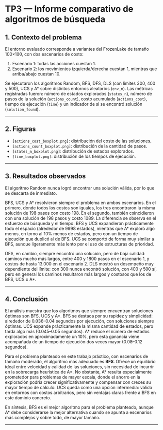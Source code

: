 # TP3 — Informe comparativo de algoritmos de búsqueda

## 1. Contexto del problema

El entorno evaluado corresponde a variantes del FrozenLake de tamaño 100×100, con dos escenarios de costo:

1. Escenario 1: todas las acciones cuestan 1.
2. Escenario 2: los movimientos izquierda/derecha cuestan 1, mientras que arriba/abajo cuestan 10.

Se ejecutaron los algoritmos Random, BFS, DFS, DLS (con límites 300, 400 y 500), UCS y A\* sobre distintos entornos aleatorios (`env_n`). Las métricas registradas fueron: número de estados explorados (`states_n`), número de pasos de la solución (`actions_count`), costo acumulado (`actions_cost`), tiempo de ejecución (`time`) y un indicador de si se encontró solución (`solution_found`).

---

## 2. Figuras

* `[actions_cost_boxplot.png]`: distribución del costo de las soluciones.
* `[actions_count_boxplot.png]`: distribución de la cantidad de pasos.
* `[states_n_boxplot.png]`: distribución de estados explorados.
* `[time_boxplot.png]`: distribución de los tiempos de ejecución.

---

## 3. Resultados observados

El algoritmo Random nunca logró encontrar una solución válida, por lo que se descarta de inmediato.

BFS, UCS y A\* resolvieron siempre el problema en ambos escenarios. En el primero, donde todos los costos son iguales, los tres encontraron la misma solución de 198 pasos con costo 198. En el segundo, también coincidieron con una solución de 198 pasos y costo 1089. La diferencia se observa en el esfuerzo de búsqueda y el tiempo: BFS y UCS expandieron prácticamente todo el espacio (alrededor de 9998 estados), mientras que A\* exploró algo menos, en torno al 10% menos de estados, pero con un tiempo de ejecución que duplicó al de BFS. UCS se comportó de forma muy similar a BFS, aunque ligeramente más lento por el uso de estructuras de prioridad.

DFS, en cambio, siempre encontró una solución, pero de baja calidad: caminos mucho más largos, entre 400 y 1800 pasos en el escenario 1, y costos de hasta 13.000 en el escenario 2. DLS mostró un desempeño muy dependiente del límite: con 300 nunca encontró solución, con 400 y 500 sí, pero en general los caminos resultaron más largos y costosos que los de BFS, UCS o A\*.

---

## 4. Conclusión

El análisis muestra que los algoritmos que siempre encuentran soluciones óptimas son BFS, UCS y A\*. BFS se destaca por su rapidez y simplicidad: alrededor de 0.036–0.04 segundos por ejecución, con soluciones siempre óptimas. UCS expande prácticamente la misma cantidad de estados, pero tarda algo más (0.045–0.05 segundos). A\* reduce el número de estados explorados en aproximadamente un 10%, pero esta ganancia viene acompañada de un tiempo de ejecución dos veces mayor (0.08–0.12 segundos).

Para el problema planteado en este trabajo práctico, con escenarios de tamaño moderado, el algoritmo más adecuado es **BFS**. Ofrece un equilibrio ideal entre velocidad y calidad de las soluciones, sin necesidad de incurrir en la sobrecarga heurística de A\*. No obstante, A\* resulta especialmente prometedor para problemas de mayor escala, donde el ahorro en la exploración podría crecer significativamente y compensar con creces su mayor tiempo de cálculo. UCS queda como una opción intermedia: válido en entornos con costos arbitrarios, pero sin ventajas claras frente a BFS en este dominio concreto.

En síntesis, BFS es el mejor algoritmo para el problema planteado, aunque A\* debe considerarse la mejor alternativa cuando se apunta a escenarios más complejos y sobre todo, de mayor tamaño.

---
